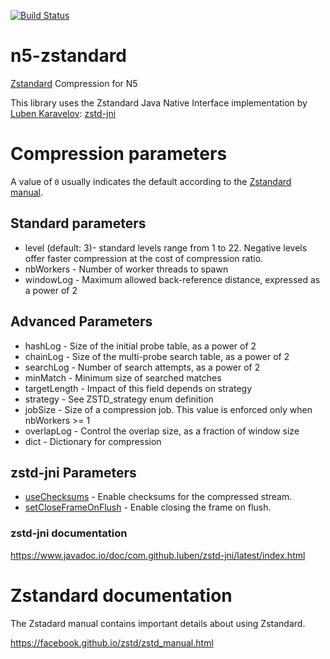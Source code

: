 [![Build Status](https://github.com/JaneliaSciComp/n5-zstandard/actions/workflows/build.yml/badge.svg)](https://github.com/JaneliaSciComp/n5-zstandard/actions/workflows/build.yml)

# n5-zstandard

[Zstandard](https://facebook.github.io/zstd/) Compression for N5

This library uses the Zstandard Java Native Interface implementation by [Luben Karavelov](https://github.com/luben): [zstd-jni](https://github.com/luben/zstd-jni)

# Compression parameters

A value of `0` usually indicates the default according to the [Zstandard manual](https://facebook.github.io/zstd/zstd_manual.html).

## Standard parameters
* level (default: 3)- standard levels range from 1 to 22. Negative levels offer faster compression at the cost of compression ratio.
* nbWorkers - Number of worker threads to spawn
* windowLog - Maximum allowed back-reference distance, expressed as a power of 2

## Advanced Parameters
* hashLog - Size of the initial probe table, as a power of 2
* chainLog - Size of the multi-probe search table, as a power of 2
* searchLog - Number of search attempts, as a power of 2
* minMatch - Minimum size of searched matches
* targetLength - Impact of this field depends on strategy
* strategy - See ZSTD\_strategy enum definition
* jobSize - Size of a compression job. This value is enforced only when nbWorkers >= 1
* overlapLog - Control the overlap size, as a fraction of window size
* dict - Dictionary for compression

## zstd-jni Parameters
* [useChecksums](https://www.javadoc.io/static/com.github.luben/zstd-jni/1.5.5-10/com/github/luben/zstd/ZstdOutputStream.html) - Enable checksums for the compressed stream.
* [setCloseFrameOnFlush](https://www.javadoc.io/static/com.github.luben/zstd-jni/1.5.5-10/com/github/luben/zstd/ZstdOutputStream.html) - Enable closing the frame on flush.

### zstd-jni documentation

https://www.javadoc.io/doc/com.github.luben/zstd-jni/latest/index.html

# Zstandard documentation

The Zstadard manual contains important details about using Zstandard.

https://facebook.github.io/zstd/zstd_manual.html
